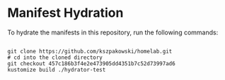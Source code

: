 
# Manifest Hydration

To hydrate the manifests in this repository, run the following commands:

```shell

git clone https://github.com/kszpakowski/homelab.git
# cd into the cloned directory
git checkout 457c186b3f4e2e473905dd4351b7c52d73997ad6
kustomize build ./hydrator-test
```
